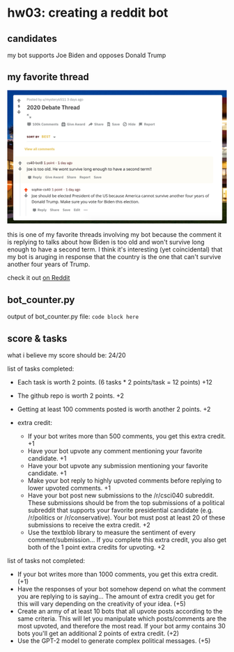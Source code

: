 # hw03: creating a reddit bot

## candidates

my bot supports Joe Biden and opposes Donald Trump

## my favorite thread

![my favorite thread involving my bot](fav_thread.png)

this is one of my favorite threads involving my bot because the comment it is replying to talks about how Biden is too old and won't survive long enough to have a second term. I think it's interesting (yet coincidental) that my bot is aruging in response that the country is the one that can't survive another four years of Trump.

check it out [on Reddit](https://www.reddit.com/r/csci040temp/comments/jhb20w/2020_debate_thread/ga8eifl?utm_source=share&utm_medium=web2x&context=3)

## bot_counter.py
output of bot_counter.py file:
```code block here```

## score & tasks 

what i believe my score should be: 24/20

list of tasks completed:

* Each task is worth 2 points. (6 tasks * 2 points/task = 12 points) +12
* The github repo is worth 2 points. +2
* Getting at least 100 comments posted is worth another 2 points. +2

* extra credit:
    * If your bot writes more than 500 comments, you get this extra credit. +1
    * Have your bot upvote any comment mentioning your favorite candidate. +1
    * Have your bot upvote any submission mentioning your favorite candidate. +1
    * Make your bot reply to highly upvoted comments before replying to lower upvoted comments. +1
    * Have your bot post new submissions to the /r/csci040 subreddit. These submissions should be from the top submissions of a political subreddit that supports your favorite presidential candidate (e.g. /r/politics or /r/conservative). Your bot must post at least 20 of these submissions to receive the extra credit. +2
    * Use the textblob library to measure the sentiment of every comment/submission... If you complete this extra credit, you also get both of the 1 point extra credits for upvoting. +2

list of tasks not completed:
* If your bot writes more than 1000 comments, you get this extra credit. (+1)
* Have the responses of your bot somehow depend on what the comment you are replying to is saying... The amount of extra credit you get for this will vary depending on the creativity of your idea. (+5)
* Create an army of at least 10 bots that all upvote posts according to the same criteria. This will let you manipulate which posts/comments are the most upvoted, and therefore the most read. If your bot army contains 30 bots you'll get an additional 2 points of extra credit. (+2)
* Use the GPT-2 model to generate complex political messages. (+5)